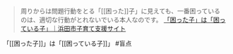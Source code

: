 
> 周りからは問題行動をとる「[[困った]]子」に見えても、一番困っているのは、適切な行動がとれないでいる本人なのです。
[「困った子」は「困っている子」｜浜田市子育て支援サイト](http://www.city.hamada.shimane.jp/www/contents/1389070877604/index.html)

「[[困った子]]」は「[[困っている子]]」
#盲点
